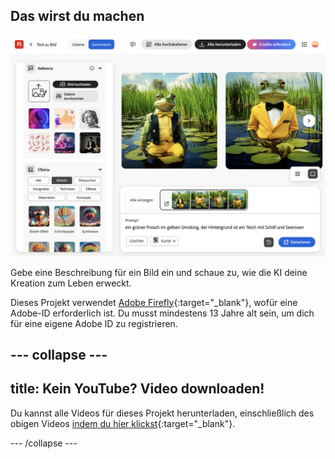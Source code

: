 ## Das wirst du machen

![Vier verschiedene, von KI generierte Bilder eines Frosches im Smoking. Der Hintergrund ist ein Teich mit Seerosen.](images/whatyouwillmake.png)

Gebe eine Beschreibung für ein Bild ein und schaue zu, wie die KI deine Kreation zum Leben erweckt.

Dieses Projekt verwendet [Adobe Firefly](https://firefly.adobe.com/){:target="_blank"}, wofür eine Adobe-ID erforderlich ist. Du musst mindestens 13 Jahre alt sein, um dich für eine eigene Adobe ID zu registrieren.

## --- collapse ---

## title: Kein YouTube? Video downloaden!

Du kannst alle Videos für dieses Projekt herunterladen, einschließlich des obigen Videos [indem du hier klickst](https://rpf.io/p/en/ai-image-go){:target="_blank"}.

\--- /collapse ---
